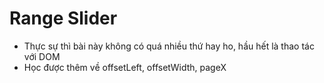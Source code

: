 # Range Slider

- Thực sự thì bài này không có quá nhiều thứ hay ho, hầu hết là thao tác với DOM
- Học được thêm về offsetLeft, offsetWidth, pageX